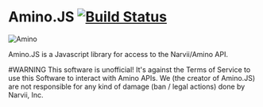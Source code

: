 # Amino.JS [![Build Status](https://travis-ci.org/AminoJS/Amino.JS.svg?branch=master)](https://travis-ci.org/AminoJS/Amino.JS)

![Amino](https://pm1.narvii.com/6354/a293fd6d1f40df3bdd0a1211ad395fcfc1fd0def_hq.jpg)

Amino.JS is a Javascript library for access to the Narvii/Amino API.

#WARNING
This software is unofficial! It's against the Terms of Service to use this Software to interact with Amino APIs. We (the creator of Amino.JS) are not responsible for any kind of damage (ban / legal actions) done by Narvii, Inc.